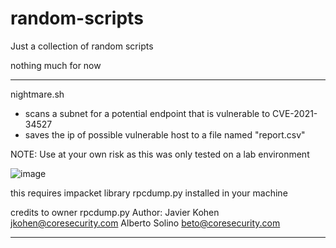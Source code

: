 # random-scripts
Just a collection of random scripts

nothing much for now

----
nightmare.sh
 - scans a subnet for a potential endpoint that is vulnerable to CVE-2021-34527
 - saves the ip of possible vulnerable host to a file named "report.csv"

NOTE: Use at your own risk as this was only tested on a lab environment

![image](https://user-images.githubusercontent.com/87074019/124761325-4149a080-df64-11eb-88d6-f381aceae3ac.png)

this requires impacket library rpcdump.py installed in your machine

credits to owner rpcdump.py
Author:
Javier Kohen <jkohen@coresecurity.com>
Alberto Solino <beto@coresecurity.com>

----
